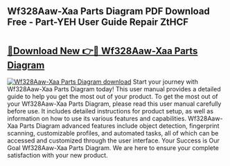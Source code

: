 ## Wf328Aaw-Xaa Parts Diagram PDF Download Free - Part-YEH User Guide Repair ZtHCF

# <h2><a href="http://dfriie.blite.top/?on=Wf328Aaw-Xaa+Parts+Diagram">🔗Download New 👉🔴 Wf328Aaw-Xaa Parts Diagram</a></h2>

[![Wf328Aaw-Xaa Parts Diagram download](https://i.imgur.com/lujVjoI.png)](http://dfriie.blite.top/?on=Wf328Aaw-Xaa+Parts+Diagram)
Start your journey with Wf328Aaw-Xaa Parts Diagram today! This user manual provides a detailed guide to help you get the most out of your product. To get the most out of your Wf328Aaw-Xaa Parts Diagram, please read this user manual carefully before use. It includes detailed instructions for product setup, as well as information on how to use its various features and capabilities. Wf328Aaw-Xaa Parts Diagram advanced features include object detection, fingerprint scanning, customizable profiles, and automated tasks, all of which can be accessed and customized through the user interface. Your Success is Our Goal Wf328Aaw-Xaa Parts Diagram. We are here to ensure your complete satisfaction with your new product.
